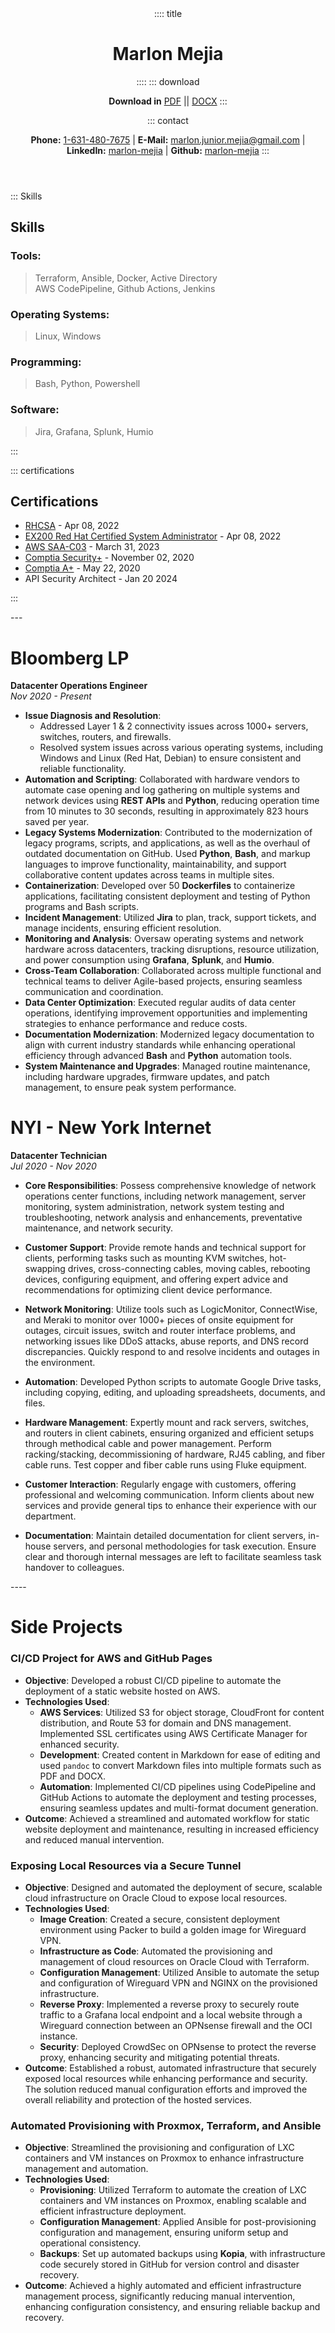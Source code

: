 <header>
:::: title

# Marlon Mejia
::::
::: download

**Download in** [PDF](resume.pdf) || [DOCX](resume.docx)
:::

::: contact

**Phone:** [1-631-480-7675](tel:1-631-480-7675) | **E-Mail:** <a href="mailto:marlon.junior.mejia@gmail.com">marlon.junior.mejia@gmail.com</a> | **LinkedIn:** [marlon-mejia](https://www.linkedin.com/in/marlon-mejia/) | **Github:** [marlon-mejia](https://github.com/MarlonJMejia)
:::
</header>

<aside>

::: Skills

# Skills

### Tools:

>Terraform, Ansible, Docker, Active Directory<br>
AWS CodePipeline, Github Actions, Jenkins

### Operating Systems:

>Linux, Windows

### Programming:

> Bash, Python, Powershell

### Software:

> Jira, Grafana, Splunk, Humio

:::

::: certifications

# Certifications

- [RHCSA](https://rhtapps.redhat.com/verify?certId=220-057-368) - Apr 08, 2022
- [EX200 Red Hat Certified System Administrator](https://rhtapps.redhat.com/verify?certId=220-057-368) - Apr 08, 2022
- [AWS SAA-C03](https://www.credly.com/badges/838a30cd-0701-4069-b4be-68fe22d6962a) - March 31, 2023
- [Comptia Security+](https://www.credly.com/badges/136d58c4-24d3-4487-aad5-c51e120a3e7f) - November 02, 2020
- [Comptia A+](https://www.credly.com/badges/89fca521-f3de-4c36-90f5-7552f9c4c26e) - May 22, 2020
- API Security Architect - Jan 20 2024

:::
</aside>
---

<main>

# Bloomberg LP 
**Datacenter Operations Engineer**  
*Nov 2020 - Present*

- **Issue Diagnosis and Resolution**:
  - Addressed Layer 1 & 2 connectivity issues across 1000+ servers, switches, routers, and firewalls.
  - Resolved system issues across various operating systems, including Windows and Linux (Red Hat, Debian) to ensure consistent and reliable functionality.
- **Automation and Scripting**: Collaborated with hardware vendors to automate case opening and log gathering on multiple systems and network devices using **REST APIs** and **Python**, reducing operation time from 10 minutes to 30 seconds, resulting in approximately 823 hours saved per year.
- **Legacy Systems Modernization**: Contributed to the modernization of legacy programs, scripts, and applications, as well as the overhaul of outdated documentation on GitHub. Used **Python**, **Bash**, and markup languages to improve functionality, maintainability, and support collaborative content updates across teams in multiple sites.
- **Containerization**: Developed over 50 **Dockerfiles** to containerize applications, facilitating consistent deployment and testing of Python programs and Bash scripts.
- **Incident Management**: Utilized **Jira** to plan, track, support tickets, and manage incidents, ensuring efficient resolution.
- **Monitoring and Analysis**: Oversaw operating systems and network hardware across datacenters, tracking disruptions, resource utilization, and power consumption using **Grafana**, **Splunk**, and **Humio**.
- **Cross-Team Collaboration**: Collaborated across multiple functional and technical teams to deliver Agile-based projects, ensuring seamless communication and coordination.
- **Data Center Optimization**: Executed regular audits of data center operations, identifying improvement opportunities and implementing strategies to enhance performance and reduce costs.
- **Documentation Modernization**: Modernized legacy documentation to align with current industry standards while enhancing operational efficiency through advanced **Bash** and **Python** automation tools.
- **System Maintenance and Upgrades**: Managed routine maintenance, including hardware upgrades, firmware updates, and patch management, to ensure peak system performance.

# NYI - New York Internet
**Datacenter Technician**  
*Jul 2020 - Nov 2020*

- **Core Responsibilities**: Possess comprehensive knowledge of network operations center functions, including network management, server monitoring, system administration, network system testing and troubleshooting, network analysis and enhancements, preventative maintenance, and network security.

- **Customer Support**: Provide remote hands and technical support for clients, performing tasks such as mounting KVM switches, hot-swapping drives, cross-connecting cables, moving cables, rebooting devices, configuring equipment, and offering expert advice and recommendations for optimizing client device performance.

- **Network Monitoring**: Utilize tools such as LogicMonitor, ConnectWise, and Meraki to monitor over 1000+ pieces of onsite equipment for outages, circuit issues, switch and router interface problems, and networking issues like DDoS attacks, abuse reports, and DNS record discrepancies. Quickly respond to and resolve incidents and outages in the environment.

- **Automation**: Developed Python scripts to automate Google Drive tasks, including copying, editing, and uploading spreadsheets, documents, and files.

- **Hardware Management**: Expertly mount and rack servers, switches, and routers in client cabinets, ensuring organized and efficient setups through methodical cable and power management. Perform racking/stacking, decommissioning of hardware, RJ45 cabling, and fiber cable runs. Test copper and fiber cable runs using Fluke equipment.

- **Customer Interaction**: Regularly engage with customers, offering professional and welcoming communication. Inform clients about new services and provide general tips to enhance their experience with our department.

- **Documentation**: Maintain detailed documentation for client servers, in-house servers, and personal methodologies for task execution. Ensure clear and thorough internal messages are left to facilitate seamless task handover to colleagues.


</main>
----

# Side Projects

### CI/CD Project for AWS and GitHub Pages

- **Objective**: Developed a robust CI/CD pipeline to automate the deployment of a static website hosted on AWS.
- **Technologies Used**:
  - **AWS Services**: Utilized S3 for object storage, CloudFront for content distribution, and Route 53 for domain and DNS management. Implemented SSL certificates using AWS Certificate Manager for enhanced security.
  - **Development**: Created content in Markdown for ease of editing and used `pandoc` to convert Markdown files into multiple formats such as PDF and DOCX.
  - **Automation**: Implemented CI/CD pipelines using CodePipeline and GitHub Actions to automate the deployment and testing processes, ensuring seamless updates and multi-format document generation.
- **Outcome**: Achieved a streamlined and automated workflow for static website deployment and maintenance, resulting in increased efficiency and reduced manual intervention.

### Exposing Local Resources via a Secure Tunnel

- **Objective**: Designed and automated the deployment of secure, scalable cloud infrastructure on Oracle Cloud to expose local resources.
- **Technologies Used**:
  - **Image Creation**: Created a secure, consistent deployment environment using Packer to build a golden image for Wireguard VPN.
  - **Infrastructure as Code**: Automated the provisioning and management of cloud resources on Oracle Cloud with Terraform.
  - **Configuration Management**: Utilized Ansible to automate the setup and configuration of Wireguard VPN and NGINX on the provisioned infrastructure.
  - **Reverse Proxy**: Implemented a reverse proxy to securely route traffic to a Grafana local endpoint and a local website through a Wireguard connection between an OPNsense firewall and the OCI instance.
  - **Security**: Deployed CrowdSec on OPNsense to protect the reverse proxy, enhancing security and mitigating potential threats.
- **Outcome**: Established a robust, automated infrastructure that securely exposed local resources while enhancing performance and security. The solution reduced manual configuration efforts and improved the overall reliability and protection of the hosted services.


### Automated Provisioning with Proxmox, Terraform, and Ansible

- **Objective**: Streamlined the provisioning and configuration of LXC containers and VM instances on Proxmox to enhance infrastructure management and automation.
- **Technologies Used**:
  - **Provisioning**: Utilized Terraform to automate the creation of LXC containers and VM instances on Proxmox, enabling scalable and efficient infrastructure deployment.
  - **Configuration Management**: Applied Ansible for post-provisioning configuration and management, ensuring uniform setup and operational consistency.
  - **Backups**: Set up automated backups using **Kopia**, with infrastructure code securely stored in GitHub for version control and disaster recovery.
- **Outcome**: Achieved a highly automated and efficient infrastructure management process, significantly reducing manual intervention, enhancing configuration consistency, and ensuring reliable backup and recovery.
